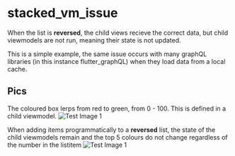 # stacked_vm_issue

When the list is **reversed**, the child views recieve the correct data, but child viewmodels are not run, meaning their state is not updated. 

This is a simple example, the same issue occurs with many graphQL libraries (in this instance flutter_graphQL) when they load data from a local cache. 

## Pics

The coloured box lerps from red to green, from 0 - 100. This is defined in a child viewmodel. 
![Test Image 1](“img1.png”)

When adding items programmatically to a **reversed** list, the state of the child viewmodels remain and the top 5 colours do not change regardless of the number in the listitem
![Test Image 1](“img2.png”)